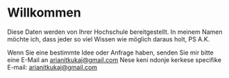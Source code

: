 # Willkommen 

Diese Daten werden von Ihrer Hochschule bereitgestellt. 
In meinem Namen möchte ich, dass jeder so viel Wissen wie möglich daraus holt, PS A.K.

Wenn Sie eine bestimmte Idee oder Anfrage haben, senden Sie mir bitte eine E-Mail an [arianitkukaj@gmail.com](mailto:arianitkukaj@gmail.com)
Nese keni ndonje kerkese specifike E-mail: [arianitkukaj@gmail.com](mailto:arianitkukaj@gmail.com)


